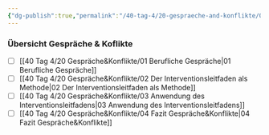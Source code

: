 ```yaml
---
{"dg-publish":true,"permalink":"/40-tag-4/20-gespraeche-and-konflikte/00-gespraeche-and-konflikte/"}
---
```


### Übersicht Gespräche & Koflikte
- [ ] [[40 Tag 4/20 Gespräche&Konflikte/01 Berufliche Gespräche\|01 Berufliche Gespräche]]
- [ ] [[40 Tag 4/20 Gespräche&Konflikte/02 Der Interventionsleitfaden als Methode\|02 Der Interventionsleitfaden als Methode]]
- [ ] [[40 Tag 4/20 Gespräche&Konflikte/03 Anwendung des Interventionsleitfadens\|03 Anwendung des Interventionsleitfadens]]
- [ ] [[40 Tag 4/20 Gespräche&Konflikte/04 Fazit Gespräche&Konflikte\|04 Fazit Gespräche&Konflikte]]
